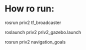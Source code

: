 # How ro run:

rosrun priv2 tf_broadcaster 

roslaunch priv2 priv2_gazebo.launch

rosrun priv2 navigation_goals
